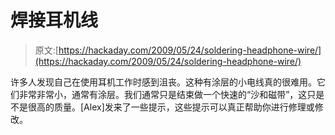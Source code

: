 # 焊接耳机线

> 原文:[https://hackaday.com/2009/05/24/soldering-headphone-wire/](https://hackaday.com/2009/05/24/soldering-headphone-wire/)

许多人发现自己在使用耳机工作时感到沮丧。这种有涂层的小电线真的很难用。它们非常非常小，通常有涂层。我们通常只是结束做一个快速的“沙和磁带”，这只是不是很高的质量。[Alex]发来了一些提示，这些提示可以真正帮助你进行修理或修改。